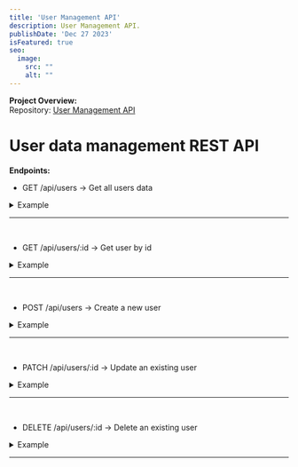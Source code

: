 ```yaml
---
title: 'User Management API'
description: User Management API.
publishDate: 'Dec 27 2023'
isFeatured: true
seo:
  image:
    src: ""
    alt: ""
---
```


**Project Overview:**  
Repository: [User Management API](https://github.com/Rafli-Dewanto/hangry-be)

# User data management REST API

**Endpoints:**

- GET /api/users -> Get all users data
<details>
  <summary>Example</summary>
  <img src="https://dev-to-uploads.s3.amazonaws.com/uploads/articles/tas9695khjenmwh2t75r.JPG" />
</details>

---

<br>

- GET /api/users/:id -> Get user by id
<details>
  <summary>Example</summary>
  <img src="https://dev-to-uploads.s3.amazonaws.com/uploads/articles/h7aa8ys5874u3ofk2bw1.JPG" />
</details>

---

<br>

- POST /api/users -> Create a new user
<details>
  <summary>Example</summary>
  <img src="https://dev-to-uploads.s3.amazonaws.com/uploads/articles/kmqtg7hod5uog80emjbt.JPG" />
  <img src="https://dev-to-uploads.s3.amazonaws.com/uploads/articles/x7kkkaujr02lzbk06mux.JPG" />
</details>

---

<br>
  
- PATCH /api/users/:id -> Update an existing user
<details>
  <summary>Example</summary>
  <img src="https://dev-to-uploads.s3.amazonaws.com/uploads/articles/ko5jmj0hjvmtmzcmv0mi.JPG" />
  <img src="https://dev-to-uploads.s3.amazonaws.com/uploads/articles/25v3c6sdypr37oll2h78.JPG" />
</details>

---

<br>

- DELETE /api/users/:id -> Delete an existing user
<details>
  <summary>Example</summary>
  <img src="https://dev-to-uploads.s3.amazonaws.com/uploads/articles/vj8wqbcglzkzmwa0q1gs.JPG" />
</details>

---

<br>
